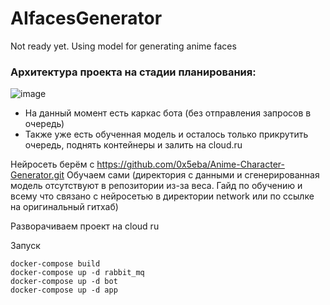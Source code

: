 # AIfacesGenerator
Not ready yet. Using model for generating anime faces

### Архитектура проекта на стадии планирования:
![image](https://github.com/user-attachments/assets/bb07e0db-d4d2-493b-b673-9cc62dce606d)

* На данный момент есть каркас бота (без отправления запросов в очередь)
* Также уже есть обученная модель и осталось только прикрутить очередь, поднять контейнеры и залить на cloud.ru

Нейросеть берём с https://github.com/0x5eba/Anime-Character-Generator.git
Обучаем сами (директория с данными и сгенерированная модель отсутствуют в репозитории из-за веса. Гайд по обучению и всему что связано с нейросетью в директории network или по ссылке на оригинальный гитхаб)

Разворачиваем проект на cloud ru

Запуск
```
docker-compose build
docker-compose up -d rabbit_mq
docker-compose up -d bot
docker-compose up -d app
```
